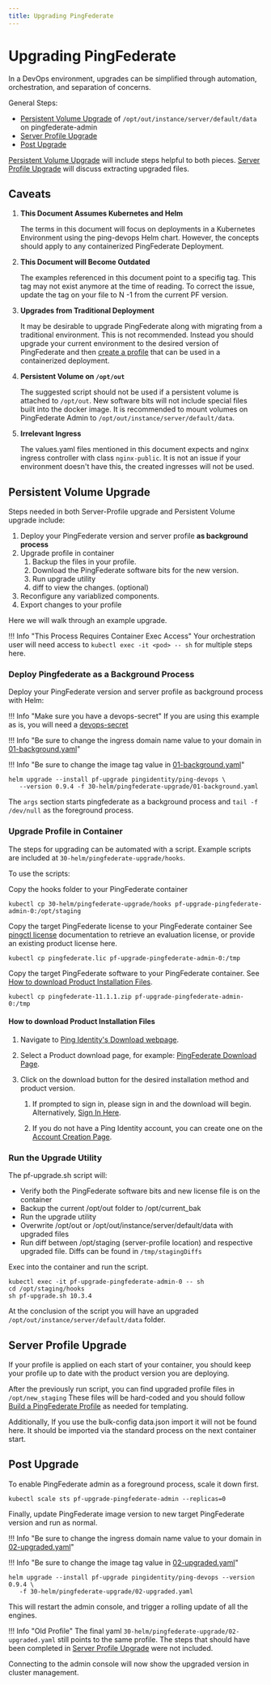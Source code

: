 ```yaml
---
title: Upgrading PingFederate
---
```


# Upgrading PingFederate

In a DevOps environment, upgrades can be simplified through automation, orchestration, and separation of concerns.

General Steps:

- [Persistent Volume Upgrade](#persistent-volume-upgrade) of `/opt/out/instance/server/default/data` on pingfederate-admin
- [Server Profile Upgrade](#server-profile-upgrade)
- [Post Upgrade](#post-upgrade)

[Persistent Volume Upgrade](#persistent-volume-upgrade) will include steps helpful to both pieces. [Server Profile Upgrade](#server-profile-upgrade) will discuss extracting upgraded files.

## Caveats

1.  **This Document Assumes Kubernetes and Helm**

    The terms in this document will focus on deployments in a Kubernetes Environment using the ping-devops Helm chart. However, the concepts should apply to any containerized PingFederate Deployment.

1.  **This Document will Become Outdated**

    The examples referenced in this document point to a specifig tag. This tag may not exist anymore at the time of reading. To correct the issue, update the tag on your file to N -1 from the current PF version.

1.  **Upgrades from Traditional Deployment**

    It may be desirable to upgrade PingFederate along with migrating from a traditional environment. This is not recommended. Instead you should upgrade your current environment to the desired version of PingFederate and then [create a profile](./buildPingFederateProfile.md) that can be used in a containerized deployment.

1.  **Persistent Volume on `/opt/out`**

    The suggested script should not be used if a persistent volume is attached to `/opt/out`. New software bits will not include special files built into the docker image. It is recommended to mount volumes on PingFederate Admin to `/opt/out/instance/server/default/data`.
    <!--TODO: If you do have /opt/out mounted, instead of running the the example script,  -->

1.  **Irrelevant Ingress**

    The values.yaml files mentioned in this document expects and nginx ingress controller with class `nginx-public`. It is not an issue if your environment doesn't have this, the created ingresses will not be used.

    <!--TODO: flip. upgrade happens first. then discuss persistence and server profile.   -->

## Persistent Volume Upgrade

Steps needed in both Server-Profile upgrade and Persistent Volume upgrade include:

1.  Deploy your PingFederate version and server profile **as background process**
1.  Upgrade profile in container
    1. Backup the files in your profile.
    1. Download the PingFederate software bits for the new version.
    1. Run upgrade utility
    1. diff to view the changes. (optional)
1.  Reconfigure any variablized components.
1.  Export changes to your profile

Here we will walk through an example upgrade.

!!! Info "This Process Requires Container Exec Access"
Your orchestration user will need access to `kubectl exec -it <pod> -- sh` for multiple steps here.

### Deploy Pingfederate as a Background Process

Deploy your PingFederate version and server profile as background process with Helm:

!!! Info "Make sure you have a devops-secret"
If you are using this example as is, you will need a [devops-secret](../how-to/devopsUserKey.md#for-kubernetes)

!!! Info "Be sure to change the ingress domain name value to your domain in [01-background.yaml](https://raw.githubusercontent.com/pingidentity/pingidentity-devops-getting-started/master/30-helm/pingfederate-upgrade/01-background.yaml)"

!!! Info "Be sure to change the image tag value in [01-background.yaml](https://raw.githubusercontent.com/pingidentity/pingidentity-devops-getting-started/master/30-helm/pingfederate-upgrade/01-background.yaml)"

```
helm upgrade --install pf-upgrade pingidentity/ping-devops \
   --version 0.9.4 -f 30-helm/pingfederate-upgrade/01-background.yaml
```

The `args` section starts pingfederate as a background process and `tail -f /dev/null` as the foreground process.

### Upgrade Profile in Container

The steps for upgrading can be automated with a script. Example scripts are included at `30-helm/pingfederate-upgrade/hooks`.

To use the scripts:

Copy the hooks folder to your PingFederate container

```
kubectl cp 30-helm/pingfederate-upgrade/hooks pf-upgrade-pingfederate-admin-0:/opt/staging
```

Copy the target PingFederate license to your PingFederate container
See [pingctl license](https://devops.pingidentity.com/tools/commands/license/) documentation to retrieve an evaluation license,
or provide an existing product license here.

```
kubectl cp pingfederate.lic pf-upgrade-pingfederate-admin-0:/tmp
```

Copy the target PingFederate software to your PingFederate container. See [How to download Product Installation Files](#how-to-download-product-installation-files).

```
kubectl cp pingfederate-11.1.1.zip pf-upgrade-pingfederate-admin-0:/tmp
```

#### How to download Product Installation Files

1. Navigate to [Ping Identity's Download webpage](https://www.pingidentity.com/en/resources/downloads.html).

2. Select a Product download page, for example: [PingFederate Download Page](https://www.pingidentity.com/en/resources/downloads/pingfederate.html).

3. Click on the download button for the desired installation method and product version.

   1. If prompted to sign in, please sign in and the download will begin. Alternatively, [Sign In Here](https://www.pingidentity.com/en/account/sign-on.html).

   2. If you do not have a Ping Identity account, you can create one on the [Account Creation Page](https://www.pingidentity.com/en/try-ping.html).

### Run the Upgrade Utility

The pf-upgrade.sh script will:

- Verify both the PingFederate software bits and new license file is on the container
- Backup the current /opt/out folder to /opt/current_bak
- Run the upgrade utility
- Overwrite /opt/out or /opt/out/instance/server/default/data with upgraded files
- Run diff between /opt/staging (server-profile location) and respective upgraded file. Diffs can be found in `/tmp/stagingDiffs`

Exec into the container and run the script.

```
kubectl exec -it pf-upgrade-pingfederate-admin-0 -- sh
cd /opt/staging/hooks
sh pf-upgrade.sh 10.3.4
```

At the conclusion of the script you will have an upgraded `/opt/out/instance/server/default/data` folder.

## Server Profile Upgrade

If your profile is applied on each start of your container, you should keep your profile up to date with the product version you are deploying.

After the previously run script, you can find upgraded profile files in `/opt/new_staging`
These files will be hard-coded and you should follow [Build a PingFederate Profile](./buildPingFederateProfile.md) as needed for templating.

Additionally, If you use the bulk-config data.json import it will not be found here. It should be imported via the standard process on the next container start.

## Post Upgrade

To enable PingFederate admin as a foreground process, scale it down first.

```
kubectl scale sts pf-upgrade-pingfederate-admin --replicas=0
```

Finally, update PingFederate image version to new target PingFederate version and run as normal.

!!! Info "Be sure to change the ingress domain name value to your domain in [02-upgraded.yaml](https://raw.githubusercontent.com/pingidentity/pingidentity-devops-getting-started/master/30-helm/pingfederate-upgrade/02-upgraded.yaml)"

!!! Info "Be sure to change the image tag value in [02-upgraded.yaml](https://raw.githubusercontent.com/pingidentity/pingidentity-devops-getting-started/master/30-helm/pingfederate-upgrade/02-upgraded.yaml)"

```
helm upgrade --install pf-upgrade pingidentity/ping-devops --version 0.9.4 \
   -f 30-helm/pingfederate-upgrade/02-upgraded.yaml
```
This will restart the admin console, and trigger a rolling update of all the engines.

!!! Info "Old Profile"
The final yaml `30-helm/pingfederate-upgrade/02-upgraded.yaml` still points to the same profile. The steps that should have been completed in [Server Profile Upgrade](#server-profile-upgrade) were not included.

Connecting to the admin console will now show the upgraded version in cluster management.
